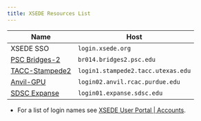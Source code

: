 ```yaml
---
title: XSEDE Resources List
---
```


| Name                                                         | Host                               |
| ------------------------------------------------------------ | ---------------------------------- |
| XSEDE SSO                                                    | `login.xsede.org`                  |
| [PSC Bridges-2](https://www.psc.edu/resources/bridges-2/user-guide-2-2/) | `br014.bridges2.psc.edu`           |
| [TACC-Stampede2](https://portal.tacc.utexas.edu/user-guides/stampede2) | `login1.stampede2.tacc.utexas.edu` |
| [Anvil-GPU](https://www.rcac.purdue.edu/knowledge/anvil)     | `login02.anvil.rcac.purdue.edu`    |
| [SDSC Expanse](https://www.sdsc.edu/support/user_guides/expanse.html) | `login01.expanse.sdsc.edu`         |

- For a list of login names see [XSEDE User Portal | Accounts](https://portal.xsede.org/group/xup/accounts).


